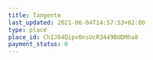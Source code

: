 ```yaml
---
title: Tangente
last_updated: 2021-06-04T14:57:53+02:00
type: place
place_id: ChIJ84Qipv0nsUcR3449BUDMha8
payment_status: 0
---
```


